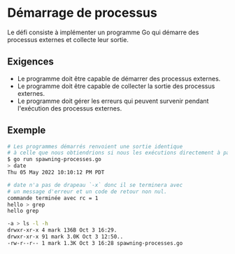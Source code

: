 # Démarrage de processus

Le défi consiste à implémenter un programme Go qui démarre des processus externes et collecte leur sortie.

## Exigences

- Le programme doit être capable de démarrer des processus externes.
- Le programme doit être capable de collecter la sortie des processus externes.
- Le programme doit gérer les erreurs qui peuvent survenir pendant l'exécution des processus externes.

## Exemple

```sh
# Les programmes démarrés renvoient une sortie identique
# à celle que nous obtiendrions si nous les exécutions directement à partir de la ligne de commande.
$ go run spawning-processes.go
> date
Thu 05 May 2022 10:10:12 PM PDT

# date n'a pas de drapeau `-x` donc il se terminera avec
# un message d'erreur et un code de retour non nul.
commande terminée avec rc = 1
hello > grep
hello grep

-a > ls -l -h
drwxr-xr-x 4 mark 136B Oct 3 16:29.
drwxr-xr-x 91 mark 3.0K Oct 3 12:50..
-rw-r--r-- 1 mark 1.3K Oct 3 16:28 spawning-processes.go
```
